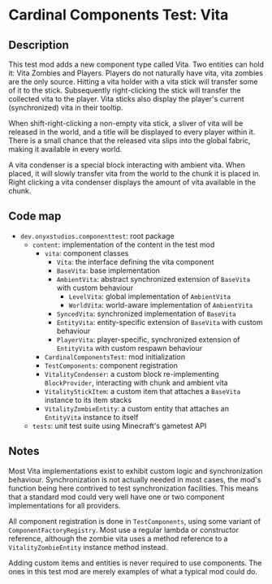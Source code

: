 # Cardinal Components Test: Vita

## Description

This test mod adds a new component type called Vita. Two entities can hold it: Vita Zombies and Players.
Players do not naturally have vita, vita zombies are the only source. Hitting a vita holder with a
vita stick will transfer some of it to the stick. Subsequently right-clicking the stick will transfer
the collected vita to the player. Vita sticks also display the player's current (synchronized) vita in their tooltip.  

When shift-right-clicking a non-empty vita stick, a sliver of vita will be released in the world, and a title
will be displayed to every player within it. There is a small chance that the released vita slips into the
global fabric, making it available in every world.

A vita condenser is a special block interacting with ambient vita. When placed, it will slowly transfer
vita from the world to the chunk it is placed in. Right clicking a vita condenser displays the amount of
vita available in the chunk.

## Code map

- `dev.onyxstudios.componenttest`: root package
    - `content`: implementation of the content in the test mod
        - `vita`: component classes
            - `Vita`: the interface defining the vita component
            - `BaseVita`: base implementation
            - `AmbientVita`: abstract synchronized extension of `BaseVita` with custom behaviour
                - `LevelVita`: global implementation of `AmbientVita`
                - `WorldVita`: world-aware implementation of `AmbientVita`
            - `SyncedVita`: synchronized implementation of `BaseVita`
            - `EntityVita`: entity-specific extension of `BaseVita` with custom behaviour
            - `PlayerVita`: player-specific, synchronized extension of `EntityVita` with custom respawn behaviour
        - `CardinalComponentsTest`: mod initialization
        - `TestComponents`: component registration
        - `VitalityCondenser`: a custom block re-implementing `BlockProvider`, interacting with chunk and ambient vita
        - `VitalityStickItem`: a custom item that attaches a `BaseVita` instance to its item stacks
        - `VitalityZombieEntity`: a custom entity that attaches an `EntityVita` instance to itself
    - `tests`: unit test suite using Minecraft's gametest API

## Notes

Most Vita implementations exist to exhibit custom logic and synchronization behaviour.
Synchronization is not actually needed in most cases, the mod's function being here contrived
to test synchronization facilities. This means that a standard mod could very well have one
or two component implementations for all providers.

All component registration is done in `TestComponents`, using some variant of `ComponentFactoryRegistry`.
Most use a regular lambda or constructor reference, although the zombie vita uses a method reference to a `VitalityZombieEntity` instance method instead.

Adding custom items and entities is never required to use components. The ones in this test mod are merely examples of what a typical mod could do.
